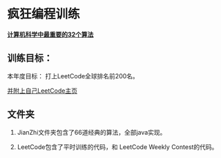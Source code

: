 # 疯狂编程训练

**[计算机科学中最重要的32个算法](http://www.infoq.com/cn/news/2012/08/32-most-important-algorithms)**  

## 训练目标：  

本年度目标： 打上LeetCode全球排名前200名。  

[并附上自己LeetCode主页](https://leetcode.com/dalai_z/)   

## 文件夹  

1. JianZhi文件夹包含了66道经典的算法，全部java实现。  

2. LeetCode包含了平时训练的代码，和 LeetCode Weekly Contest的代码。  